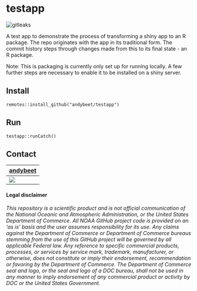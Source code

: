 # testapp


![gitleaks](https://github.com/NOAA-EDAB/LeMANS/workflows/gitleaks/badge.svg)


A test app to demonstrate the process of transforming a shiny app to an R package. The repo originates with the app in its traditional form. The commit history steps through changes made from this to its final state - an R package.

Note: This is packaging is currently only set up for running locally. A few further steps are necessary to enable it to be installed on a shiny server.

## Install 

```remotes::install_github("andybeet/testapp")```

## Run

```testapp::runCatch()```


## Contact

| [andybeet](https://github.com/andybeet)        
| ----------------------------------------------------------------------------------------------- 
| [![](https://avatars1.githubusercontent.com/u/22455149?s=100&v=4)](https://github.com/andybeet) | 



#### Legal disclaimer

*This repository is a scientific product and is not official
communication of the National Oceanic and Atmospheric Administration, or
the United States Department of Commerce. All NOAA GitHub project code
is provided on an ‘as is’ basis and the user assumes responsibility for
its use. Any claims against the Department of Commerce or Department of
Commerce bureaus stemming from the use of this GitHub project will be
governed by all applicable Federal law. Any reference to specific
commercial products, processes, or services by service mark, trademark,
manufacturer, or otherwise, does not constitute or imply their
endorsement, recommendation or favoring by the Department of Commerce.
The Department of Commerce seal and logo, or the seal and logo of a DOC
bureau, shall not be used in any manner to imply endorsement of any
commercial product or activity by DOC or the United States Government.*